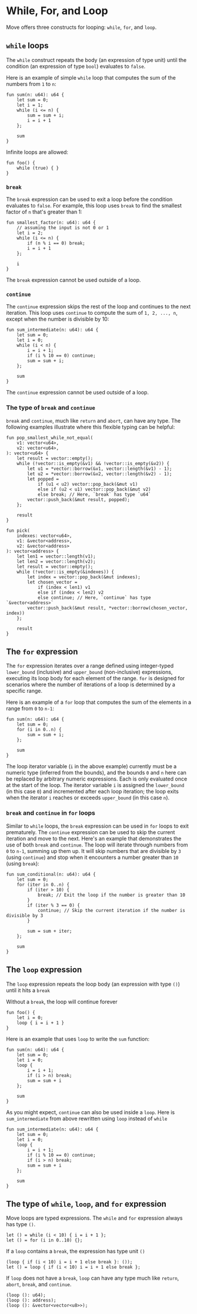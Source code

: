 # While, For, and Loop

Move offers three constructs for looping: `while`, `for`, and `loop`.

## `while` loops

The `while` construct repeats the body (an expression of type unit) until the condition (an expression of type `bool`) evaluates to `false`.

Here is an example of simple `while` loop that computes the sum of the numbers from `1` to `n`:

```move
fun sum(n: u64): u64 {
    let sum = 0;
    let i = 1;
    while (i <= n) {
        sum = sum + i;
        i = i + 1
    };

    sum
}
```

Infinite loops are allowed:

```move
fun foo() {
    while (true) { }
}
```

### `break`

The `break` expression can be used to exit a loop before the condition evaluates to `false`. For example, this loop uses `break` to find the smallest factor of `n` that's greater than 1:

```move
fun smallest_factor(n: u64): u64 {
    // assuming the input is not 0 or 1
    let i = 2;
    while (i <= n) {
        if (n % i == 0) break;
        i = i + 1
    };

    i
}
```

The `break` expression cannot be used outside of a loop.

### `continue`

The `continue` expression skips the rest of the loop and continues to the next iteration. This loop uses `continue` to compute the sum of `1, 2, ..., n`, except when the number is divisible by 10:

```move
fun sum_intermediate(n: u64): u64 {
    let sum = 0;
    let i = 0;
    while (i < n) {
        i = i + 1;
        if (i % 10 == 0) continue;
        sum = sum + i;
    };

    sum
}
```

The `continue` expression cannot be used outside of a loop.

### The type of `break` and `continue`

`break` and `continue`, much like `return` and `abort`, can have any type. The following examples illustrate where this flexible typing can be helpful:

```move
fun pop_smallest_while_not_equal(
    v1: vector<u64>,
    v2: vector<u64>,
): vector<u64> {
    let result = vector::empty();
    while (!vector::is_empty(&v1) && !vector::is_empty(&v2)) {
        let u1 = *vector::borrow(&v1, vector::length(&v1) - 1);
        let u2 = *vector::borrow(&v2, vector::length(&v2) - 1);
        let popped =
            if (u1 < u2) vector::pop_back(&mut v1)
            else if (u2 < u1) vector::pop_back(&mut v2)
            else break; // Here, `break` has type `u64`
        vector::push_back(&mut result, popped);
    };

    result
}
```

```move
fun pick(
    indexes: vector<u64>,
    v1: &vector<address>,
    v2: &vector<address>
): vector<address> {
    let len1 = vector::length(v1);
    let len2 = vector::length(v2);
    let result = vector::empty();
    while (!vector::is_empty(&indexes)) {
        let index = vector::pop_back(&mut indexes);
        let chosen_vector =
            if (index < len1) v1
            else if (index < len2) v2
            else continue; // Here, `continue` has type `&vector<address>`
        vector::push_back(&mut result, *vector::borrow(chosen_vector, index))
    };

    result
}
```

## The `for` expression

The `for` expression iterates over a range defined using integer-typed `lower_bound` (inclusive) and `upper_bound` (non-inclusive) expressions, executing its loop body for each element of the range. `for` is designed for scenarios where the number of iterations of a loop is determined by a specific range.

Here is an example of a `for` loop that computes the sum of the elements in a range from `0` to `n-1`:

```move
fun sum(n: u64): u64 {
    let sum = 0;
    for (i in 0..n) {
        sum = sum + i;
    };

    sum
}
```

The loop iterator variable (`i` in the above example) currently must be a numeric type (inferred from the bounds), and the bounds `0` and `n` here can be replaced by arbitrary numeric expressions. Each is only evaluated once at the start of the loop. The iterator variable `i` is assigned the `lower_bound` (in this case `0`) and incremented after each loop iteration; the loop exits when the iterator `i` reaches or exceeds `upper_bound` (in this case `n`).

### `break` and `continue` in `for` loops

Similar to `while` loops, the `break` expression can be used in `for` loops to exit prematurely. The `continue` expression can be used to skip the current iteration and move to the next. Here's an example that demonstrates the use of both `break` and `continue`. The loop will iterate through numbers from `0` to `n-1`, summing up them up. It will skip numbers that are divisible by `3` (using `continue`) and stop when it encounters a number greater than `10` (using `break`):

```move
fun sum_conditional(n: u64): u64 {
    let sum = 0;
    for (iter in 0..n) {
        if (iter > 10) {
            break; // Exit the loop if the number is greater than 10
        }
        if (iter % 3 == 0) {
            continue; // Skip the current iteration if the number is divisible by 3
        }

        sum = sum + iter;
    };

    sum
}
```

## The `loop` expression

The `loop` expression repeats the loop body (an expression with type `()`) until it hits a `break`

Without a `break`, the loop will continue forever

```move
fun foo() {
    let i = 0;
    loop { i = i + 1 }
}
```

Here is an example that uses `loop` to write the `sum` function:

```move
fun sum(n: u64): u64 {
    let sum = 0;
    let i = 0;
    loop {
        i = i + 1;
        if (i > n) break;
        sum = sum + i
    };

    sum
}
```

As you might expect, `continue` can also be used inside a `loop`. Here is `sum_intermediate` from above rewritten using `loop` instead of `while`

```move
fun sum_intermediate(n: u64): u64 {
    let sum = 0;
    let i = 0;
    loop {
        i = i + 1;
        if (i % 10 == 0) continue;
        if (i > n) break;
        sum = sum + i
    };

    sum
}
```

## The type of `while`, `loop`, and `for` expression

Move loops are typed expressions. The `while` and `for` expression always has type `()`.

```move
let () = while (i < 10) { i = i + 1 };
let () = for (i in 0..10) {};
```

If a `loop` contains a `break`, the expression has type unit `()`

```move
(loop { if (i < 10) i = i + 1 else break }: ());
let () = loop { if (i < 10) i = i + 1 else break };
```

If `loop` does not have a `break`, `loop` can have any type much like `return`, `abort`, `break`, and `continue`.

```move
(loop (): u64);
(loop (): address);
(loop (): &vector<vector<u8>>);
```
